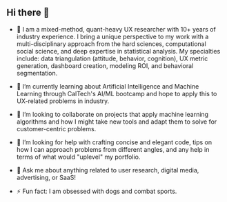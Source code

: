 ## Hi there 👋
- 🔭 I am a mixed-method, quant-heavy UX researcher with 10+ years of industry experience. I bring a unique perspective to my work with a multi-disciplinary approach from the hard sciences, computational social science, and deep expertise in statistical analysis. My specialties include: data triangulation (attitude, behavior, cognition), UX metric generation, dashboard creation, modeling ROI, and behavioral segmentation.
- 🌱 I’m currently learning about Artificial Intelligence and Machine Learning through CalTech's AI/ML bootcamp and hope to apply this to UX-related problems in industry. 
- 👯 I’m looking to collaborate on projects that apply machine learning algorithms and how I might take new tools and adapt them to solve for customer-centric problems.
- 🤔 I’m looking for help with crafting concise and elegant code, tips on how I can approach problems from different angles, and any help in terms of what would "uplevel" my portfolio.
- 💬 Ask me about anything related to user research, digital media, advertising, or SaaS!


- ⚡ Fun fact: I am obsessed with dogs and combat sports.
  
<!--
**lauren-ihara/lauren-ihara** is a ✨ _special_ ✨ repository because its `README.md` (this file) appears on your GitHub profile.



